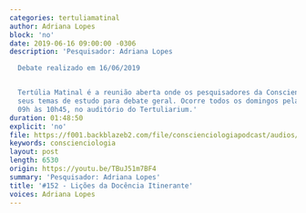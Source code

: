 ```yaml
---
categories: tertuliamatinal
author: Adriana Lopes
block: 'no'
date: 2019-06-16 09:00:00 -0306
description: 'Pesquisador: Adriana Lopes

  Debate realizado em 16/06/2019


  Tertúlia Matinal é a reunião aberta onde os pesquisadores da Conscienciologia apresentam
  seus temas de estudo para debate geral. Ocorre todos os domingos pela manhã, das
  09h às 10h45, no auditório do Tertuliarium.'
duration: 01:48:50
explicit: 'no'
file: https://f001.backblazeb2.com/file/conscienciologiapodcast/audios/TBuJ51m7BF4.mp3
keywords: conscienciologia
layout: post
length: 6530
origin: https://youtu.be/TBuJ51m7BF4
summary: 'Pesquisador: Adriana Lopes'
title: '#152 - Lições da Docência Itinerante'
voices: Adriana Lopes
---
```

